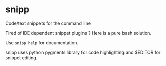 snipp
=====

Code/text snippets for the command line

Tired of IDE dependent snippet plugins ? Here is a pure bash solution.

Use `snipp help` for documentation.

snipp uses python pygments library for code highlighting and $EDITOR for snippet editing.
